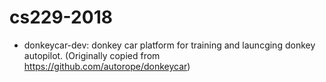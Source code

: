 # cs229-2018

* donkeycar-dev: donkey car platform for training and launcging donkey autopilot. (Originally copied from https://github.com/autorope/donkeycar)

